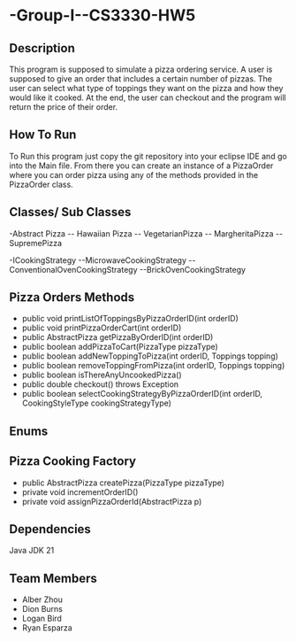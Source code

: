 # -Group-I--CS3330-HW5

## Description
This program is supposed to simulate a pizza ordering service. A user is supposed to give an order that includes a certain number of pizzas. The user can select what type of toppings they want on the pizza and how they would like it cooked. At the end, the user can checkout and the program will return the price of their order. 

## How To Run
To Run this program just copy the git repository into your eclipse IDE and go into the Main file. From there you can create an instance of a PizzaOrder where you can order pizza using any of the methods provided in the PizzaOrder class.

## Classes/ Sub Classes
-Abstract Pizza
-- Hawaiian Pizza
-- VegetarianPizza
-- MargheritaPizza
-- SupremePizza

-ICookingStrategy
--MicrowaveCookingStrategy
--ConventionalOvenCookingStrategy
--BrickOvenCookingStrategy

## Pizza Orders Methods
- public void printListOfToppingsByPizzaOrderID(int orderID)
- public void printPizzaOrderCart(int orderID)
- public AbstractPizza getPizzaByOrderID(int orderID)
- public boolean addPizzaToCart(PizzaType pizzaType)
- public boolean addNewToppingToPizza(int orderID, Toppings topping)
-  public boolean removeToppingFromPizza(int orderID, Toppings topping)
-  public boolean isThereAnyUncookedPizza()
-   public double checkout() throws Exception
-   public boolean selectCookingStrategyByPizzaOrderID(int orderID, CookingStyleType cookingStrategyType)



## Enums 

## Pizza Cooking Factory 
- public AbstractPizza createPizza(PizzaType pizzaType)
- private void incrementOrderID()
- private void assignPizzaOrderId(AbstractPizza p)


## Dependencies
Java JDK 21

## Team Members
- Alber Zhou
- Dion Burns
- Logan Bird
- Ryan Esparza
